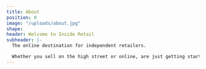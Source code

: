 ```yaml
---
title: About
position: 0
image: "/uploads/about.jpg"
shape: 
header: Welcome to Inside Retail
subheader: |-
  The online destination for independent retailers.

  Whether you sell on the high street or online, are just getting started or tweaking the dream, you can find stories, tips, interviews and inspiration to help accelerate the growth of your business. Explore below or browse through to find content that’s right for you.
---
```


